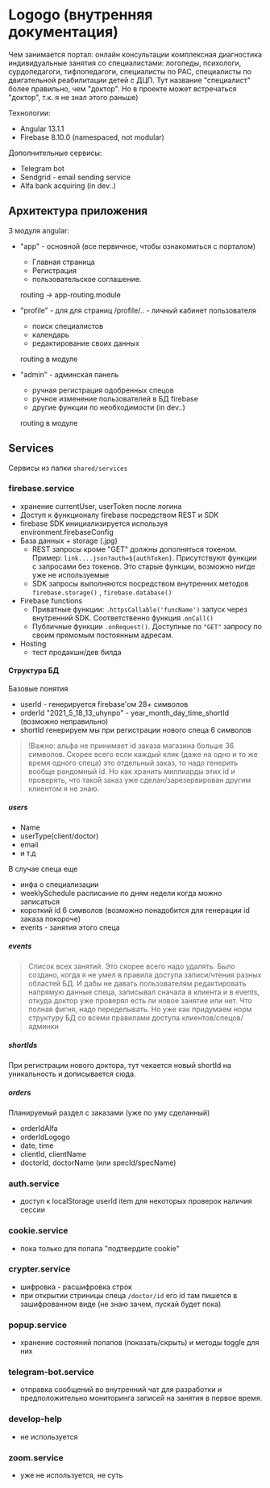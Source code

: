 # Logogo (внутренняя документация)

Чем занимается портал:
онлайн консультации комплексная диагностика индивидуальные занятия со специалистами:
логопеды, психологи, сурдопедагоги, тифлопедагоги, специалисты по РАС, специалисты по двигательной реабилитации детей с ДЦП. Тут название "специалист" более правильно, чем "доктор". Но в проекте может встречаться "доктор", т.к. я не знал этого раньше) 

Технологии: 
- Angular 13.1.1
- Firebase 8.10.0 (namespaced, not modular)

Дополнительные сервисы:
- Telegram bot
- Sendgrid - email sending service
- Alfa bank acquiring (in dev..)

## Архитектура приложения

3 модуля angular:
- "app" - основной (все первичное, чтобы ознакомиться с порталом)
   > 
   - Главная страница 
   - Регистрация
   - пользовательское соглашение. 
   >
   routing -> app-routing.module 
   
- "profile" - для для страниц /profile/.. - личный кабинет пользователя
   >
   - поиск специалистов
   - календарь
   - редактирование своих данных
   >
   routing в модуле

- "admin" - админская панель
   >
   - ручная регистрация одобренных спецов 
   - ручное изменение пользователей в БД firebase
   - другие функции по необходимости (in dev..)
   >
   routing в модуле

## Services

Сервисы из папки `shared/services`

### firebase.service
   
   - хранение currentUser, userToken после логина
   - Доступ к функционалу firebase посредством REST и SDK
   - firebase SDK инициализируется используя environment.firebaseConfig 
 - База данных + storage (.jpg)
   - REST запросы кроме "GET" должны дополняться токеном. Пример: `link....json?auth=${authToken}`. Присутствуют функции с запросами без токенов. Это старые функции, возможно нигде уже не используемые
   - SDK запросы выполняются посредством внутренних методов `firebase.storage()` , `firebase.database()`
- Firebase functions
   - Приватные функции: `.httpsCallable('funcName')` запуск через внутренний SDK. Соответственно функция .`onCall()` 
   - Публичные функции `.onRequest()`. Доступные по `"GET"` запросу по своим прямомым постоянным адресам.
- Hosting
   - тест продакшн/дев билда

#### Структура БД

Базовые понятия
- userId - генерируется firebase'ом 28+ символов
- orderId  "2021_5_18_13_uhynpo" - year_month_day_time_shortId (возможно неправильно)
- shortId генерируем мы при регистрации нового спеца 6 символов

>!Важно: альфа не принимает id заказа магазина больше 36 символов. Скорее всего если каждый клик (даже на одно и то же время одного спеца) это отдельный заказ, то надо генерить вообще рандомный id. Но как хранить миллиарды этих id и проверять, что такой заказ уже сделан/зарезервирован другим клиентом я не знаю.

##### users
 - Name
 - userType(client/doctor)
 - email
 - и т.д

В случае спеца еще
- инфа о специализации
- weeklySchedule расписание по дням недели когда можно записаться
- короткий id 6 символов (возможно понадобится для генерации id заказа покороче)
- events - занятия этого спеца

##### events 
   > Список всех занятий. Это скорее всего надо удалять. Было создано, когда я не умел в правила доступа записи/чтения разных областей БД. И дабы не давать пользователям редактировать напрямую данные спеца, записывал сначала в клиента и в events, откуда доктор уже проверял есть ли новое занятие или нет. Что полная фигня, надо переделывать. Но уже как придумаем норм структуру БД со всеми правилами доступа клиентов/спецов/админки

##### shortIds
   При регистрации нового доктора, тут чекается новый shortId на уникальность и дописывается сюда. 

##### orders
   Планируемый раздел с заказами (уже по уму сделанный)
   - orderIdAlfa
   - orderIdLogogo
   - date, time
   - clientId, clientName
   - doctorId, doctorName (или specId/specName)
   


### auth.service
   - доступ к localStorage userId item для некоторых проверок наличия сессии
   
### cookie.service
   - пока только для попапа "подтвердите cookie"

### crypter.service 
   - шифровка - расшифровка строк
   - при открытии стриницы спеца `/doctor/id` его id там пишется в зашифрованном виде (не знаю зачем, пускай будет пока)

### popup.service
   - хранение состояний попапов (показать/скрыть) и методы toggle для них

### telegram-bot.service
   - отправка сообщений во внутренний чат для разработки и предположительно мониторинга записей на занятия в первое время.

### develop-help 
   - не используется

### zoom.service
- уже не используется, не суть




